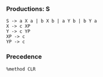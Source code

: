 ### Productions: S
```
S -> a X a | b X b | a Y b | b Y a
X -> c XP
Y -> c YP
XP -> c
YP -> c
```
### Precedence
```
%method CLR	
```
